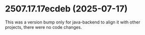 # 2507.17.17ecdeb (2025-07-17)

This was a version bump only for java-backend to align it with other projects, there were no code changes.